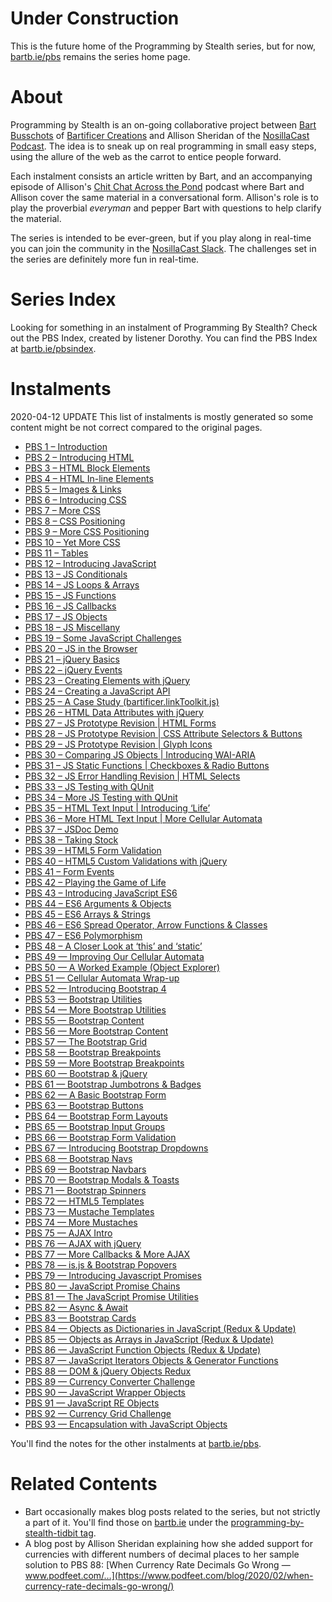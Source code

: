 # Under Construction

This is the future home of the Programming by Stealth series, but for now, [bartb.ie/pbs](https://bartb.ie/pbs) remains the series home page.

# About

Programming by Stealth is an on-going collaborative project between [Bart Busschots](https://bartb.ie/) of [Bartificer Creations](https://bartificer.net/) and Allison Sheridan of the [NosillaCast Podcast](https://podfeet.com). The idea is to sneak up on real programming in small easy steps, using the allure of the web as the carrot to entice people forward.

Each instalment consists an article written by Bart, and an accompanying episode of Allison's [Chit Chat Across the Pond](https://www.podfeet.com/blog/category/ccatp/) podcast where Bart and Allison cover the same material in a conversational form. Allison's role is to play the proverbial _everyman_ and pepper Bart with questions to help clarify the material.

The series is intended to be ever-green, but if you play along in real-time you can join the community in the [NosillaCast Slack](https://podfeet.com/slack). The challenges set in the series are definitely more fun in real-time.

# Series Index

Looking for something in an instalment of Programming By Stealth? Check out the PBS Index, created by listener Dorothy. You can find the PBS Index at [bartb.ie/pbsindex](https://bartb.ie/pbsindex).

# Instalments

2020-04-12 UPDATE
This list of instalments is mostly generated so some content might be not correct compared to the original pages.

* [PBS 1 – Introduction](./pbs1)
* [PBS 2 – Introducing HTML](./pbs2)
* [PBS 3 – HTML Block Elements](./pbs3)
* [PBS 4 – HTML In-line Elements](./pbs4)
* [PBS 5 – Images & Links](./pbs5)
* [PBS 6 – Introducing CSS](./pbs6)
* [PBS 7 – More CSS](./pbs7)
* [PBS 8 – CSS Positioning](./pbs8)
* [PBS 9 – More CSS Positioning](./pbs9)
* [PBS 10 – Yet More CSS](./pbs10)
* [PBS 11 – Tables](./pbs11)
* [PBS 12 – Introducing JavaScript](./pbs12)
* [PBS 13 – JS Conditionals](./pbs13)
* [PBS 14 – JS Loops & Arrays](./pbs14)
* [PBS 15 – JS Functions](./pbs15)
* [PBS 16 – JS Callbacks](./pbs16)
* [PBS 17 – JS Objects](./pbs17)
* [PBS 18 – JS Miscellany](./pbs18)
* [PBS 19 – Some JavaScript Challenges](./pbs19)
* [PBS 20 – JS in the Browser](./pbs20)
* [PBS 21 – jQuery Basics](./pbs21)
* [PBS 22 – jQuery Events](./pbs22)
* [PBS 23 – Creating Elements with jQuery](./pbs23)
* [PBS 24 – Creating a JavaScript API](./pbs24)
* [PBS 25 – A Case Study (bartificer.linkToolkit.js)](./pbs25)
* [PBS 26 – HTML Data Attributes with jQuery](./pbs26)
* [PBS 27 – JS Prototype Revision \| HTML Forms](./pbs27)
* [PBS 28 – JS Prototype Revision \| CSS Attribute Selectors & Buttons](./pbs28)
* [PBS 29 – JS Prototype Revision \| Glyph Icons](./pbs29)
* [PBS 30 – Comparing JS Objects \| Introducing WAI-ARIA](./pbs30)
* [PBS 31 – JS Static Functions \| Checkboxes & Radio Buttons](./pbs31)
* [PBS 32 – JS Error Handling Revision \| HTML Selects](./pbs32)
* [PBS 33 – JS Testing with QUnit](./pbs33)
* [PBS 34 – More JS Testing with QUnit](./pbs34)
* [PBS 35 – HTML Text Input \| Introducing ‘Life’](./pbs35)
* [PBS 36 – More HTML Text Input \| More Cellular Automata](./pbs36)
* [PBS 37 – JSDoc Demo](./pbs37)
* [PBS 38 – Taking Stock](./pbs38)
* [PBS 39 – HTML5 Form Validation](./pbs39)
* [PBS 40 – HTML5 Custom Validations with jQuery](./pbs40)
* [PBS 41 – Form Events](./pbs41)
* [PBS 42 – Playing the Game of Life](./pbs42)
* [PBS 43 – Introducing JavaScript ES6](./pbs43)
* [PBS 44 – ES6 Arguments & Objects](./pbs44)
* [PBS 45 – ES6 Arrays & Strings](./pbs45)
* [PBS 46 – ES6 Spread Operator, Arrow Functions & Classes](./pbs46)
* [PBS 47 – ES6 Polymorphism](./pbs47)
* [PBS 48 – A Closer Look at ‘this’ and ‘static’](./pbs48)
* [PBS 49 — Improving Our Cellular Automata](./pbs49)
* [PBS 50 — A Worked Example (Object Explorer)](./pbs50)
* [PBS 51 — Cellular Automata Wrap-up](./pbs51)
* [PBS 52 — Introducing Bootstrap 4](./pbs52)
* [PBS 53 — Bootstrap Utilities](./pbs53)
* [PBS 54 — More Bootstrap Utilities](./pbs54)
* [PBS 55 — Bootstrap Content](./pbs55)
* [PBS 56 — More Bootstrap Content](./pbs56)
* [PBS 57 — The Bootstrap Grid](./pbs57)
* [PBS 58 — Bootstrap Breakpoints](./pbs58)
* [PBS 59 — More Bootstrap Breakpoints](./pbs59)
* [PBS 60 — Bootstrap & jQuery](./pbs60)
* [PBS 61 — Bootstrap Jumbotrons & Badges](./pbs61)
* [PBS 62 — A Basic Bootstrap Form](./pbs62)
* [PBS 63 — Bootstrap Buttons](./pbs63)
* [PBS 64 — Bootstrap Form Layouts](./pbs64)
* [PBS 65 — Bootstrap Input Groups](./pbs65)
* [PBS 66 — Bootstrap Form Validation](./pbs66)
* [PBS 67 — Introducing Bootstrap Dropdowns](./pbs67)
* [PBS 68 — Bootstrap Navs](./pbs68)
* [PBS 69 — Bootstrap Navbars](./pbs69)
* [PBS 70 — Bootstrap Modals & Toasts](./pbs70)
* [PBS 71 — Bootstrap Spinners](./pbs71)
* [PBS 72 — HTML5 Templates](./pbs72)
* [PBS 73 — Mustache Templates](./pbs73)
* [PBS 74 — More Mustaches](./pbs74)
* [PBS 75 — AJAX Intro](./pbs75)
* [PBS 76 — AJAX with jQuery](./pbs76)
* [PBS 77 — More Callbacks & More AJAX](./pbs77)
* [PBS 78 — is.js & Bootstrap Popovers](./pbs78)
* [PBS 79 — Introducing Javascript Promises](./pbs79)
* [PBS 80 — JavaScript Promise Chains](./pbs80)
* [PBS 81 — The JavaScript Promise Utilities](./pbs81)
* [PBS 82 — Async & Await](./pbs82)
* [PBS 83 — Bootstrap Cards](./pbs83)
* [PBS 84 — Objects as Dictionaries in JavaScript (Redux & Update)](./pbs84)
* [PBS 85 — Objects as Arrays in JavaScript (Redux & Update)](./pbs85)
* [PBS 86 — JavaScript Function Objects (Redux & Update)](./pbs86)
* [PBS 87 — JavaScript Iterators Objects & Generator Functions](./pbs87)
* [PBS 88 — DOM & jQuery Objects Redux](./pbs88)
* [PBS 89 — Currency Converter Challenge](./pbs89)
* [PBS 90 — JavaScript Wrapper Objects](./pbs90)
* [PBS 91 — JavaScript RE Objects](./pbs91)
* [PBS 92 — Currency Grid Challenge](./pbs92)
* [PBS 93 — Encapsulation with JavaScript Objects](./pbs93)

You'll find the notes for the other instalments at [bartb.ie/pbs](https://bartb.ie/pbs).

# Related Contents

- Bart occasionally makes blog posts related to the series, but not strictly a part of it. You'll find those on [bartb.ie](https://www.bartb.ie) under the [programming-by-stealth-tidbit tag](https://www.bartbusschots.ie/s/tag/programming-by-stealth-tidbit/).
- A blog post by Allison Sheridan explaining how she added support for currencies with different numbers of decimal places to her sample solution to PBS 88: [When Currency Rate Decimals Go Wrong — www.podfeet.com/…](https://www.podfeet.com/blog/2020/02/when-currency-rate-decimals-go-wrong/)
